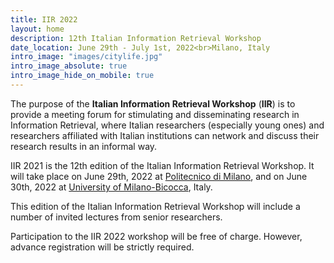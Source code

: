```yaml
---
title: IIR 2022
layout: home
description: 12th Italian Information Retrieval Workshop
date_location: June 29th - July 1st, 2022<br>Milano, Italy
intro_image: "images/citylife.jpg"
intro_image_absolute: true
intro_image_hide_on_mobile: true
---
```


The purpose of the **Italian Information Retrieval Workshop** (**IIR**) is to provide a meeting forum for stimulating and disseminating research in Information Retrieval, where Italian researchers (especially young ones) and researchers affiliated with Italian institutions can network and discuss their research results in an informal way.

IIR 2021 is the 12th edition of the Italian Information Retrieval Workshop. It will take place on June 29th, 2022 at [Politecnico di Milano](https://www.polimi.it/en/), and on June 30th, 2022 at [University of Milano-Bicocca](https://en.unimib.it/), Italy.

This edition of the Italian Information Retrieval Workshop will include a number of invited lectures from senior researchers.

Participation to the IIR 2022 workshop will be free of charge. However, advance registration will be strictly required.
